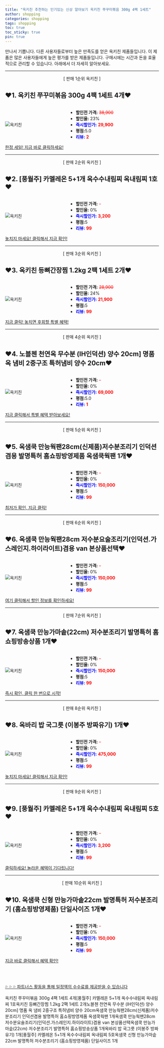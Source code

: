 ```yaml
---
title: "옥키친 추천하는 인기있는 신상 알아보기 옥키친 쭈꾸미볶음 300g 4팩 1세트"
author: shopping
categories: shopping
tags: shopping
toc: true
toc_sticky: true
pin: true
---
```

만나서 기쁩니다. 다른 사용자들로부터 높은 만족도를 얻은 옥키친 제품들입니다. 이 제품은 많은 사용자들에게 높은 평가를 받은 제품들입니다. 구매시에는 시간과 돈을 효율적으로 관리할 수 있습니다. 아래에서 더 자세히 알아보세요.

---
<p class="toplist" style="margin: 0 auto; display: block; width: fit-content;">[ 판매 1순위 옥키친 ]</p>

<h2><strong>❤️1. 옥키친 쭈꾸미볶음 300g 4팩 1세트 4개❤️</strong></h2>

<div style="display: flex; align-items: center;">
    <div style="flex: 0.4;">
        <img src="https://thumbnail10.coupangcdn.com/thumbnails/remote/230x230ex/image/vendor_inventory/a54e/085860ae8f83f83a35615f9e9a3f42f8053e241871e80668f08e8e7b9d3c.jpg" alt="옥키친" style="max-width: 100%;">
    </div>
    <div style="flex: 0.6; margin-left: 10px;">
        <ul>
            <li><strong>할인전 가격:</strong> <del style="color: red;">38,900</del></li>
            <li><strong>할인율:</strong> 23%</li>
            <li><span style='color:blue'><strong>즉시할인가:</strong></span> <span style='color:red'><strong>29,900</strong></span></li>
            <li><strong>평점:</strong>5.0</li>
            <li><span style='color:blue'><strong>리뷰:</strong></span> <span style='color:red'><strong>2</strong></span></li>
        </ul>
    </div>
</div>
<div class="center">
    <a href="https://selin100587.github.io?lptag=AF9450613&subid=githubio&pageKey=7816159259&traceid=V0-153&itemId=21215495362&vendorItemId=88276560659" class="myButton">
        한정 세일! 지금 바로 클릭하세요!
    </a>
</div>


---
<p class="toplist" style="margin: 0 auto; display: block; width: fit-content;">[ 판매 2순위 옥키친 ]</p>

<h2><strong>❤️2. [풍월주] 카멜레온 5+1개 옥수수내림찌 옥내림찌 1호❤️</strong></h2>

<div style="display: flex; align-items: center;">
    <div style="flex: 0.4;">
        <img src="https://thumbnail8.coupangcdn.com/thumbnails/remote/230x230ex/image/vendor_inventory/5c9c/69483fe339cee87e1e676a98b9fe8049e545adc6a33e19822185189f7982.jpeg" alt="옥키친" style="max-width: 100%;">
    </div>
    <div style="flex: 0.6; margin-left: 10px;">
        <ul>
            <li><strong>할인전 가격:</strong> <del style="color: red;">-</del></li>
            <li><strong>할인율:</strong> 0%</li>
            <li><span style='color:blue'><strong>즉시할인가:</strong></span> <span style='color:red'><strong>3,200</strong></span></li>
            <li><strong>평점:</strong>5</li>
            <li><span style='color:blue'><strong>리뷰:</strong></span> <span style='color:red'><strong>99</strong></span></li>
        </ul>
    </div>
</div>
<div class="center">
    <a href="https://selin100587.github.io?lptag=AF9450613&subid=githubio&pageKey=8255074671&traceid=V0-153&itemId=23771909260&vendorItemId=90796180736" class="myButton">
        놓치지 마세요! 클릭해서 지금 확인!
    </a>
</div>


---
<p class="toplist" style="margin: 0 auto; display: block; width: fit-content;">[ 판매 3순위 옥키친 ]</p>

<h2><strong>❤️3. 옥키친 등뼈간장찜 1.2kg 2팩 1세트 2개❤️</strong></h2>

<div style="display: flex; align-items: center;">
    <div style="flex: 0.4;">
        <img src="https://thumbnail6.coupangcdn.com/thumbnails/remote/230x230ex/image/vendor_inventory/0d59/b9c7cd6becbeae27c9b31437d055a96947470a174ed7c8bf7811df97db86.jpeg" alt="옥키친" style="max-width: 100%;">
    </div>
    <div style="flex: 0.6; margin-left: 10px;">
        <ul>
            <li><strong>할인전 가격:</strong> <del style="color: red;">28,900</del></li>
            <li><strong>할인율:</strong> 24%</li>
            <li><span style='color:blue'><strong>즉시할인가:</strong></span> <span style='color:red'><strong>21,900</strong></span></li>
            <li><strong>평점:</strong>5</li>
            <li><span style='color:blue'><strong>리뷰:</strong></span> <span style='color:red'><strong>99</strong></span></li>
        </ul>
    </div>
</div>
<div class="center">
    <a href="https://selin100587.github.io?lptag=AF9450613&subid=githubio&pageKey=8196678730&traceid=V0-153&itemId=23476177098&vendorItemId=90502687474" class="myButton">
        지금 클릭! 놓치면 후회할 특별 혜택!
    </a>
</div>


---
<p class="toplist" style="margin: 0 auto; display: block; width: fit-content;">[ 판매 4순위 옥키친 ]</p>

<h2><strong>❤️4. 노블첸 천연옥 무수분 (IH인덕션) 양수 20cm] 명품 옥 냄비 2중구조 특허냄비 양수 20cm❤️</strong></h2>

<div style="display: flex; align-items: center;">
    <div style="flex: 0.4;">
        <img src="https://thumbnail6.coupangcdn.com/thumbnails/remote/230x230ex/image/vendor_inventory/edf5/113554c7f0cba3b0de4e7f94b13b1028c3dfc1379072451e67fec23a7c8f.jpg" alt="옥키친" style="max-width: 100%;">
    </div>
    <div style="flex: 0.6; margin-left: 10px;">
        <ul>
            <li><strong>할인전 가격:</strong> <del style="color: red;">-</del></li>
            <li><strong>할인율:</strong> 0%</li>
            <li><span style='color:blue'><strong>즉시할인가:</strong></span> <span style='color:red'><strong>69,000</strong></span></li>
            <li><strong>평점:</strong>5.0</li>
            <li><span style='color:blue'><strong>리뷰:</strong></span> <span style='color:red'><strong>1</strong></span></li>
        </ul>
    </div>
</div>
<div class="center">
    <a href="https://selin100587.github.io?lptag=AF9450613&subid=githubio&pageKey=7028205821&traceid=V0-153&itemId=17335453569&vendorItemId=84506052977" class="myButton">
        지금 클릭해서 특별 혜택 받아보세요!
    </a>
</div>


---
<p class="toplist" style="margin: 0 auto; display: block; width: fit-content;">[ 판매 5순위 옥키친 ]</p>

<h2><strong>❤️5. 옥샘쿡 만능웍팬28cm(신제품)저수분조리기 인덕션겸용 발명특허 홈쇼핑방영제품 옥샘쿡웍팬 1개❤️</strong></h2>

<div style="display: flex; align-items: center;">
    <div style="flex: 0.4;">
        <img src="https://thumbnail9.coupangcdn.com/thumbnails/remote/230x230ex/image/vendor_inventory/934a/cf26ede8ad1e53fc4a6e03fb3e34c9ffb933134392f9150f50fcfc00f29b.jpeg" alt="옥키친" style="max-width: 100%;">
    </div>
    <div style="flex: 0.6; margin-left: 10px;">
        <ul>
            <li><strong>할인전 가격:</strong> <del style="color: red;">-</del></li>
            <li><strong>할인율:</strong> 0%</li>
            <li><span style='color:blue'><strong>즉시할인가:</strong></span> <span style='color:red'><strong>150,000</strong></span></li>
            <li><strong>평점:</strong>5</li>
            <li><span style='color:blue'><strong>리뷰:</strong></span> <span style='color:red'><strong>99</strong></span></li>
        </ul>
    </div>
</div>
<div class="center">
    <a href="https://selin100587.github.io?lptag=AF9450613&subid=githubio&pageKey=6484885983&traceid=V0-153&itemId=14211195509&vendorItemId=85798968026" class="myButton">
        최저가 확인, 지금 클릭!
    </a>
</div>


---
<p class="toplist" style="margin: 0 auto; display: block; width: fit-content;">[ 판매 6순위 옥키친 ]</p>

<h2><strong>❤️6. 옥샘쿡 만능웍팬28cm 저수분요술조리기(인덕션.가스레인지.하이라이트)겸용 van 본상품선택❤️</strong></h2>

<div style="display: flex; align-items: center;">
    <div style="flex: 0.4;">
        <img src="https://thumbnail7.coupangcdn.com/thumbnails/remote/230x230ex/image/vendor_inventory/72d0/e9af244d4abde218bd6fda11c3116c30d2404b026e59b29f0e9a51859049.jpeg" alt="옥키친" style="max-width: 100%;">
    </div>
    <div style="flex: 0.6; margin-left: 10px;">
        <ul>
            <li><strong>할인전 가격:</strong> <del style="color: red;">-</del></li>
            <li><strong>할인율:</strong> 0%</li>
            <li><span style='color:blue'><strong>즉시할인가:</strong></span> <span style='color:red'><strong>150,000</strong></span></li>
            <li><strong>평점:</strong>5</li>
            <li><span style='color:blue'><strong>리뷰:</strong></span> <span style='color:red'><strong>99</strong></span></li>
        </ul>
    </div>
</div>
<div class="center">
    <a href="https://selin100587.github.io?lptag=AF9450613&subid=githubio&pageKey=4969755884&traceid=V0-153&itemId=6595504692&vendorItemId=85798967894" class="myButton">
        여기 클릭해서 할인 정보를 확인하세요!
    </a>
</div>


---
<p class="toplist" style="margin: 0 auto; display: block; width: fit-content;">[ 판매 7순위 옥키친 ]</p>

<h2><strong>❤️7. 옥샘쿡 만능가마솥(22cm) 저수분조리기 발명특허 홈쇼핑방송상품 1개❤️</strong></h2>

<div style="display: flex; align-items: center;">
    <div style="flex: 0.4;">
        <img src="https://thumbnail6.coupangcdn.com/thumbnails/remote/230x230ex/image/vendor_inventory/3359/e16e2ef4d7703a4207944a690c7a4cf14232405efe5f6b53efed0c304ebd.jpg" alt="옥키친" style="max-width: 100%;">
    </div>
    <div style="flex: 0.6; margin-left: 10px;">
        <ul>
            <li><strong>할인전 가격:</strong> <del style="color: red;">-</del></li>
            <li><strong>할인율:</strong> 0%</li>
            <li><span style='color:blue'><strong>즉시할인가:</strong></span> <span style='color:red'><strong>150,000</strong></span></li>
            <li><strong>평점:</strong>5</li>
            <li><span style='color:blue'><strong>리뷰:</strong></span> <span style='color:red'><strong>99</strong></span></li>
        </ul>
    </div>
</div>
<div class="center">
    <a href="https://selin100587.github.io?lptag=AF9450613&subid=githubio&pageKey=4523215640&traceid=V0-153&itemId=5455773132&vendorItemId=72755577612" class="myButton">
        즉시 확인, 클릭 한 번으로 시작!
    </a>
</div>


---
<p class="toplist" style="margin: 0 auto; display: block; width: fit-content;">[ 판매 8순위 옥키친 ]</p>

<h2><strong>❤️8. 옥바리 밥 국그릇 (이봉주 방짜유기) 1개❤️</strong></h2>

<div style="display: flex; align-items: center;">
    <div style="flex: 0.4;">
        <img src="https://thumbnail8.coupangcdn.com/thumbnails/remote/230x230ex/image/vendor_inventory/6c16/9fdf8a71588a599cde8ce416b671294dc80b2af03905547df45fd2ff4012.jpeg" alt="옥키친" style="max-width: 100%;">
    </div>
    <div style="flex: 0.6; margin-left: 10px;">
        <ul>
            <li><strong>할인전 가격:</strong> <del style="color: red;">-</del></li>
            <li><strong>할인율:</strong> 0%</li>
            <li><span style='color:blue'><strong>즉시할인가:</strong></span> <span style='color:red'><strong>475,000</strong></span></li>
            <li><strong>평점:</strong>5</li>
            <li><span style='color:blue'><strong>리뷰:</strong></span> <span style='color:red'><strong>99</strong></span></li>
        </ul>
    </div>
</div>
<div class="center">
    <a href="https://selin100587.github.io?lptag=AF9450613&subid=githubio&pageKey=7529403785&traceid=V0-153&itemId=19765877920&vendorItemId=86869074608" class="myButton">
        놓치지 마세요! 클릭해서 지금 확인!
    </a>
</div>


---
<p class="toplist" style="margin: 0 auto; display: block; width: fit-content;">[ 판매 9순위 옥키친 ]</p>

<h2><strong>❤️9. [풍월주] 카멜레온 5+1개 옥수수내림찌 옥내림찌 5호❤️</strong></h2>

<div style="display: flex; align-items: center;">
    <div style="flex: 0.4;">
        <img src="https://thumbnail8.coupangcdn.com/thumbnails/remote/230x230ex/image/vendor_inventory/5c9c/69483fe339cee87e1e676a98b9fe8049e545adc6a33e19822185189f7982.jpeg" alt="옥키친" style="max-width: 100%;">
    </div>
    <div style="flex: 0.6; margin-left: 10px;">
        <ul>
            <li><strong>할인전 가격:</strong> <del style="color: red;">-</del></li>
            <li><strong>할인율:</strong> 0%</li>
            <li><span style='color:blue'><strong>즉시할인가:</strong></span> <span style='color:red'><strong>3,200</strong></span></li>
            <li><strong>평점:</strong>5</li>
            <li><span style='color:blue'><strong>리뷰:</strong></span> <span style='color:red'><strong>99</strong></span></li>
        </ul>
    </div>
</div>
<div class="center">
    <a href="https://selin100587.github.io?lptag=AF9450613&subid=githubio&pageKey=8255074671&traceid=V0-153&itemId=23771909266&vendorItemId=90796180755" class="myButton">
        클릭하세요! 놀라운 혜택이 기다립니다!
    </a>
</div>


---
<p class="toplist" style="margin: 0 auto; display: block; width: fit-content;">[ 판매 10순위 옥키친 ]</p>

<h2><strong>❤️10. 옥샘쿡 신형 만능가마솥22cm 발명특허 저수분조리기 (홈쇼핑방영제품) 단일사이즈 1개❤️</strong></h2>

<div style="display: flex; align-items: center;">
    <div style="flex: 0.4;">
        <img src="https://thumbnail9.coupangcdn.com/thumbnails/remote/230x230ex/image/vendor_inventory/eaa1/b563d423905b14d5f4fa77a6481612f33b761a1420e50a5890bb7a627922.jpeg" alt="옥키친" style="max-width: 100%;">
    </div>
    <div style="flex: 0.6; margin-left: 10px;">
        <ul>
            <li><strong>할인전 가격:</strong> <del style="color: red;">-</del></li>
            <li><strong>할인율:</strong> 0%</li>
            <li><span style='color:blue'><strong>즉시할인가:</strong></span> <span style='color:red'><strong>150,000</strong></span></li>
            <li><strong>평점:</strong>5</li>
            <li><span style='color:blue'><strong>리뷰:</strong></span> <span style='color:red'><strong>99</strong></span></li>
        </ul>
    </div>
</div>
<div class="center">
    <a href="https://selin100587.github.io?lptag=AF9450613&subid=githubio&pageKey=5207325076&traceid=V0-153&itemId=7273468599&vendorItemId=85798968298" class="myButton">
        지금 바로 클릭해서 혜택 확인!
    </a>
</div>

<br><br><br>[💦 💦 💦 파트너스 활동을 통해 일정액의 수수료를 제공받을 수 있습니다](https://link.coupang.com/a/bcpT2c)<br><br>옥키친 쭈꾸미볶음 300g 4팩 1세트 4개[풍월주] 카멜레온 5+1개 옥수수내림찌 옥내림찌 1호옥키친 등뼈간장찜 1.2kg 2팩 1세트 2개노블첸 천연옥 무수분 (IH인덕션) 양수 20cm] 명품 옥 냄비 2중구조 특허냄비 양수 20cm옥샘쿡 만능웍팬28cm(신제품)저수분조리기 인덕션겸용 발명특허 홈쇼핑방영제품 옥샘쿡웍팬 1개옥샘쿡 만능웍팬28cm 저수분요술조리기(인덕션.가스레인지.하이라이트)겸용 van 본상품선택옥샘쿡 만능가마솥(22cm) 저수분조리기 발명특허 홈쇼핑방송상품 1개옥바리 밥 국그릇 (이봉주 방짜유기) 1개[풍월주] 카멜레온 5+1개 옥수수내림찌 옥내림찌 5호옥샘쿡 신형 만능가마솥22cm 발명특허 저수분조리기 (홈쇼핑방영제품) 단일사이즈 1개